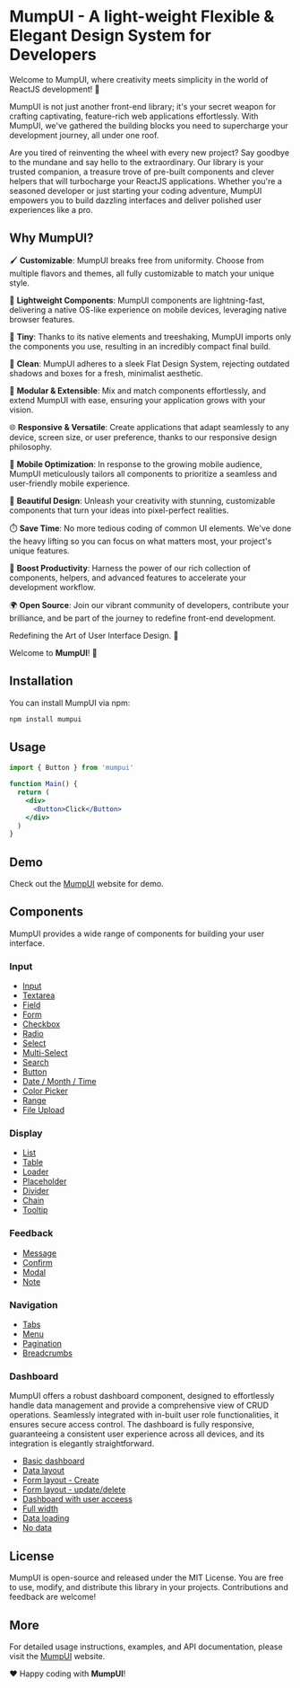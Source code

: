# MumpUI - A light-weight Flexible & Elegant Design System for Developers

Welcome to MumpUI, where creativity meets simplicity in the world of ReactJS development! 🌟

MumpUI is not just another front-end library; it's your secret weapon for crafting captivating, feature-rich web applications effortlessly. With MumpUI, we've gathered the building blocks you need to supercharge your development journey, all under one roof.

Are you tired of reinventing the wheel with every new project? Say goodbye to the mundane and say hello to the extraordinary. Our library is your trusted companion, a treasure trove of pre-built components and clever helpers that will turbocharge your ReactJS applications. Whether you're a seasoned developer or just starting your coding adventure, MumpUI empowers you to build dazzling interfaces and deliver polished user experiences like a pro.

## Why MumpUI?

🖌️ **Customizable**: MumpUI breaks free from uniformity. Choose from multiple flavors and themes, all fully customizable to match your unique style.

🍃 **Lightweight Components**: MumpUI components are lightning-fast, delivering a native OS-like experience on mobile devices, leveraging native browser features.

🌱 **Tiny**: Thanks to its native elements and treeshaking, MumpUI imports only the components you use, resulting in an incredibly compact final build.

🧼 **Clean**: MumpUI adheres to a sleek Flat Design System, rejecting outdated shadows and boxes for a fresh, minimalist aesthetic.

🧩 **Modular & Extensible**: Mix and match components effortlessly, and extend MumpUI with ease, ensuring your application grows with your vision.

🌐 **Responsive & Versatile**: Create applications that adapt seamlessly to any device, screen size, or user preference, thanks to our responsive design philosophy.

📱 **Mobile Optimization**: In response to the growing mobile audience, MumpUI meticulously tailors all components to prioritize a seamless and user-friendly mobile experience.

🎨 **Beautiful Design**: Unleash your creativity with stunning, customizable components that turn your ideas into pixel-perfect realities.

⏱️ **Save Time**: No more tedious coding of common UI elements. We've done the heavy lifting so you can focus on what matters most, your project's unique features.

🚀 **Boost Productivity**: Harness the power of our rich collection of components, helpers, and advanced features to accelerate your development workflow.

🌍 **Open Source**: Join our vibrant community of developers, contribute your brilliance, and be part of the journey to redefine front-end development.

Redefining the Art of User Interface Design. 🚀

Welcome to **MumpUI**! 🌟

## Installation

You can install MumpUI via npm:

```bash
npm install mumpui
```

## Usage

```jsx
import { Button } from 'mumpui'

function Main() {
  return (
    <div>
      <Button>Click</Button>
    </div>
  )
}
```

## Demo

Check out the [MumpUI](https://neilveil.github.io/mumpui) website for demo.

## Components

MumpUI provides a wide range of components for building your user interface.

### Input

- [Input](https://neilveil.github.io/mumpui/component/input)
- [Textarea](https://neilveil.github.io/mumpui/component/textarea)
- [Field](https://neilveil.github.io/mumpui/component/field)
- [Form](https://neilveil.github.io/mumpui/component/form)
- [Checkbox](https://neilveil.github.io/mumpui/component/checkbox)
- [Radio](https://neilveil.github.io/mumpui/component/radio)
- [Select](https://neilveil.github.io/mumpui/component/select)
- [Multi-Select](https://neilveil.github.io/mumpui/component/multiSelect)
- [Search](https://neilveil.github.io/mumpui/component/search)
- [Button](https://neilveil.github.io/mumpui/component/button)
- [Date / Month / Time](https://neilveil.github.io/mumpui/component/datetime)
- [Color Picker](https://neilveil.github.io/mumpui/component/colorPicker)
- [Range](https://neilveil.github.io/mumpui/component/range)
- [File Upload](https://neilveil.github.io/mumpui/component/file)

### Display

- [List](https://neilveil.github.io/mumpui/component/list)
- [Table](https://neilveil.github.io/mumpui/component/table)
- [Loader](https://neilveil.github.io/mumpui/component/loader)
- [Placeholder](https://neilveil.github.io/mumpui/component/placeholder)
- [Divider](https://neilveil.github.io/mumpui/component/divider)
- [Chain](https://neilveil.github.io/mumpui/component/chain)
- [Tooltip](https://neilveil.github.io/mumpui/component/tooltip)

### Feedback

- [Message](https://neilveil.github.io/mumpui/component/message)
- [Confirm](https://neilveil.github.io/mumpui/component/confirm)
- [Modal](https://neilveil.github.io/mumpui/component/modal)
- [Note](https://neilveil.github.io/mumpui/component/note)

### Navigation

- [Tabs](https://neilveil.github.io/mumpui/component/tabs)
- [Menu](https://neilveil.github.io/mumpui/component/menu)
- [Pagination](https://neilveil.github.io/mumpui/component/pagination)
- [Breadcrumbs](https://neilveil.github.io/mumpui/component/chain)

### Dashboard

MumpUI offers a robust dashboard component, designed to effortlessly handle data management and provide a comprehensive view of CRUD operations. Seamlessly integrated with in-built user role functionalities, it ensures secure access control. The dashboard is fully responsive, guaranteeing a consistent user experience across all devices, and its integration is elegantly straightforward.

- [Basic dashboard](https://neilveil.github.io/mumpui/dashboard)
- [Data layout](https://neilveil.github.io/mumpui/dashboard/users)
- [Form layout - Create](https://neilveil.github.io/mumpui/dashboard/users/create)
- [Form layout - update/delete](https://neilveil.github.io/mumpui/dashboard/users/udpate)
- [Dashboard with user acceess](https://neilveil.github.io/mumpui/dashboard/access)
- [Full width](https://neilveil.github.io/mumpui/dashboard/maxWidth)
- [Data loading](https://neilveil.github.io/mumpui/dashboard/loader)
- [No data](https://neilveil.github.io/mumpui/dashboard/empty)

## License

MumpUI is open-source and released under the MIT License. You are free to use, modify, and distribute this library in your projects. Contributions and feedback are welcome!

## More

For detailed usage instructions, examples, and API documentation, please visit the [MumpUI](https://neilveil.github.io/mumpui) website.

❤️ Happy coding with **MumpUI**!
